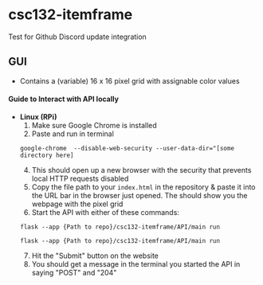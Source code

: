 # csc132-itemframe
Test for Github Discord update integration


## GUI
- Contains a (variable) 16 x 16 pixel grid with assignable color values
#### Guide to Interact with API locally
- **Linux (RPi)**
    1. Make sure Google Chrome is installed
    2. Paste and run  in terminal
    ```
    google-chrome  --disable-web-security --user-data-dir="[some directory here]
    ```
    4. This should open up a new browser with the security that prevents local HTTP requests disabled
    5. Copy the file path to your ```index.html``` in the repository & paste it into the URL bar in the browser just opened. The should show you the webpage with the pixel grid
    6. Start the API with either of these commands:
    ```
    flask --app {Path to repo}/csc132-itemframe/API/main run
    ```
    ```
    flask --app {Path to repo}/csc132-itemframe/API/main run
    ```
    7. Hit the "Submit" button on the website
    8. You should get a message in the terminal you started the API in saying "POST" and "204"